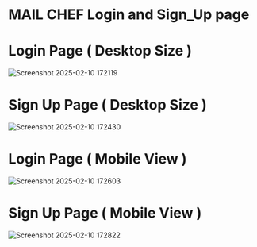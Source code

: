 # MAIL CHEF Login and Sign_Up page

# Login Page ( Desktop Size )

![Screenshot 2025-02-10 172119](https://github.com/user-attachments/assets/602aac55-be65-447c-acae-6bc16b156227)


# Sign Up Page ( Desktop Size )

![Screenshot 2025-02-10 172430](https://github.com/user-attachments/assets/5a806b89-a9c5-47ac-b6ab-33c262c40e72)


# Login Page ( Mobile View ) 

![Screenshot 2025-02-10 172603](https://github.com/user-attachments/assets/30e2e179-27c0-491c-82f7-6ffdfc5961aa)


# Sign Up Page ( Mobile View )

![Screenshot 2025-02-10 172822](https://github.com/user-attachments/assets/17d114bf-493b-4c5a-a91b-40db07aafe4b)

